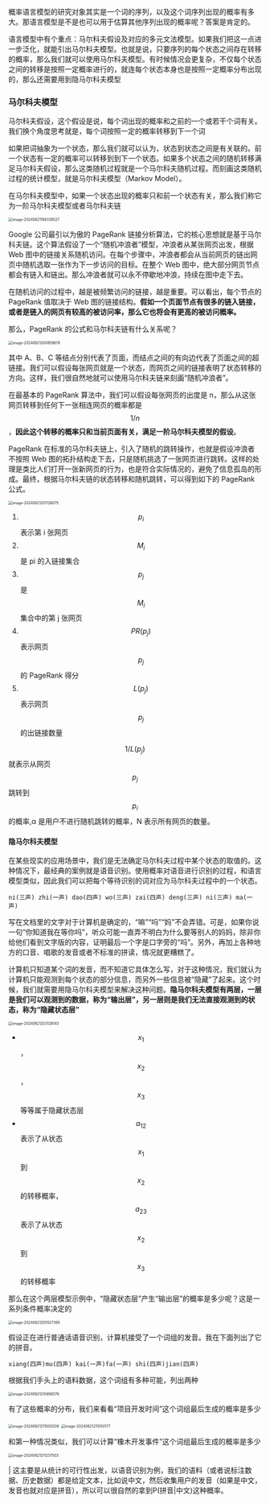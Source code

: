 概率语言模型的研究对象其实是一个词的序列，以及这个词序列出现的概率有多大。那语言模型是不是也可以用于估算其他序列出现的概率呢？答案是肯定的。

语言模型中有个重点：马尔科夫假设及对应的多元文法模型。如果我们把这一点进一步泛化，就能引出马尔科夫模型。也就是说，只要序列的每个状态之间存在转移的概率，那么我们就可以使用马尔科夫模型。有时候情况会更复杂，不仅每个状态之间的转移是按照一定概率进行的，就连每个状态本身也是按照一定概率分布出现的，那么还需要用到隐马尔科夫模型

### 马尔科夫模型  ###

马尔科夫假设，这个假设是说，每个词出现的概率和之前的一个或若干个词有关。我们换个角度思考就是，每个词按照一定的概率转移到下一个词

如果把词抽象为一个状态，那么我们就可以认为，状态到状态之间是有关联的。前一个状态有一定的概率可以转移到到下一个状态。如果多个状态之间的随机转移满足马尔科夫假设，那么这类随机过程就是一个马尔科夫随机过程。而刻画这类随机过程的统计模型，就是马尔科夫模型（Markov Model）。

在马尔科夫模型中，如果一个状态出现的概率只和前一个状态有关，那么我们称它为一阶马尔科夫模型或者马尔科夫链

<img src="./images/image-20240621194338527.png" alt="image-20240621194338527" style="zoom:50%;" />

Google 公司最引以为傲的 PageRank 链接分析算法，它的核心思想就是基于马尔科夫链。这个算法假设了一个“随机冲浪者”模型，冲浪者从某张网页出发，根据 Web 图中的链接关系随机访问。在每个步骤中，冲浪者都会从当前网页的链出网页中随机选取一张作为下一步访问的目标。在整个 Web 图中，绝大部分网页节点都会有链入和链出。那么冲浪者就可以永不停歇地冲浪，持续在图中走下去。

在随机访问的过程中，越是被频繁访问的链接，越是重要。可以看出，每个节点的 PageRank 值取决于 Web 图的链接结构。**假如一个页面节点有很多的链入链接，或者是链入的网页有较高的被访问率，那么它也将会有更高的被访问概率。**

那么，PageRank 的公式和马尔科夫链有什么关系呢？

<img src="./images/image-20240621200859676.png" alt="image-20240621200859676" style="zoom:50%;" />

其中 A、B、C 等结点分别代表了页面，而结点之间的有向边代表了页面之间的超链接。我们可以假设每张网页就是一个状态，而网页之间的链接表明了状态转移的方向。这样，我们很自然地就可以使用马尔科夫链来刻画“随机冲浪者”。

在最基本的 PageRank 算法中，我们可以假设每张网页的出度是 n，那么从这张网页转移到任何下一张相连网页的概率都是 $$1/n$$，**因此这个转移的概率只和当前页面有关，满足一阶马尔科夫模型的假设**。

PageRank 在标准的马尔科夫链上，引入了随机的跳转操作，也就是假设冲浪者不按照 Web 图的拓扑结构走下去，只是随机挑选了一张网页进行跳转。这样的处理是类比人们打开一张新网页的行为，也是符合实际情况的，避免了信息孤岛的形成。最终，根据马尔科夫链的状态转移和随机跳转，可以得到如下的 PageRank 公式。

<img src="./images/image-20240621201126075.png" alt="image-20240621201126075" style="zoom:50%;" />

1. $$p_i$$ 表示第 i 张网页
2. $$M_i$$ 是 pi 的入链接集合
3. $$p_j$$ 是 $$M_i$$ 集合中的第 j 张网页
4. $$PR(p_j)$$ 表示网页 $$p_j$$ 的 PageRank 得分
5. $$L(p_j)$$ 表示网页 $$p_j$$ 的出链接数量

$$1/L(p_j)$$ 就表示从网页 $$p_j$$ 跳转到 $$p_i$$ 的概率,α 是用户不进行随机跳转的概率，N 表示所有网页的数量。

#### 隐马尔科夫模型 ####

在某些现实的应用场景中，我们是无法确定马尔科夫过程中某个状态的取值的。这种情况下，最经典的案例就是语音识别。使用概率对语音进行识别的过程，和语言模型类似，因此我们可以把每个等待识别的词对应为马尔科夫过程中的一个状态。

```
ni(三声) zhi(一声) dao(四声) wo(三声) zai(四声) deng(三声) ni(三声) ma(一声)
```

写在文档里的文字对于计算机是确定的，“嘛”“吗”“妈”不会弄错。可是，如果你说一句“你知道我在等你吗”，听众可能一直弄不明白为什么要等别人的妈妈，除非你给他们看到文字版的内容，证明最后一个字是口字旁的“吗”。另外，再加上各种地方的口音、唱歌的发音或者不标准的拼读，情况就更糟糕了。

计算机只知道某个词的发音，而不知道它具体怎么写，对于这种情况，我们就认为计算机只能观测到每个状态的部分信息，而另外一些信息被“隐藏”了起来。这个时候，我们就需要用隐马尔科夫模型来解决这种问题。**隐马尔科夫模型有两层，一层是我们可以观测到的数据，称为“输出层”，另一层则是我们无法直接观测到的状态，称为“隐藏状态层”**

<img src="./images/image-20240621203128143.png" alt="image-20240621203128143" style="zoom:50%;" />

* $$x_1$$，$$x_2$$，$$x_3$$ 等等属于隐藏状态层
* $$a_{12}$$ 表示了从状态 $$x_1$$ 到 $$x_2$$ 的转移概率，$$a_{23}$$ 表示了从状态 $$x_2$$ 到 $$x_3$$ 的转移概率

那么在这个两层模型示例中，“隐藏状态层”产生“输出层”的概率是多少呢？这是一系列条件概率决定的

<img src="./images/image-20240621205527395.png" alt="image-20240621205527395" style="zoom:50%;" />

假设正在进行普通话语音识别，计算机接受了一个词组的发音。我在下面列出了它的拼音。

```
xiang(四声)mu(四声) kai(一声)fa(一声) shi(四声)jian(四声)
```

根据我们手头上的语料数据，这个词组有多种可能，列出两种

<img src="./images/image-20240621210856576.png" alt="image-20240621210856576" style="zoom:50%;" />

有了这些概率的分布，我们来看看“项目开发时间”这个词组最后生成的概率是多少

<img src="./images/image-20240621211000208.png" alt="image-20240621211000208" style="zoom:50%;" />

<img src="./images/image-20240621211050177.png" alt="image-20240621211050177" style="zoom:50%;" />

和第一种情况类似，我们可以计算“橡木开发事件”这个词组最后生成的概率是多少

<img src="./images/image-20240621211237503.png" alt="image-20240621211237503" style="zoom:50%;" />

| 这主要是从统计的可行性出发，以语音识别为例，我们的语料（或者说标注数据、历史数据）都是给定文本，比如说中文，然后收集用户的发音（如果是中文，发音也就对应是拼音），所以可以很自然的拿到P(拼音|中文)这种概率。









